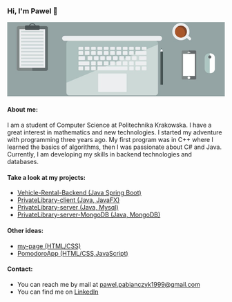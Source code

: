 ### Hi, I'm Pawel 👋
![background](/images/background_gh.jpg)
#### About me:
I am a student of Computer Science at Politechnika Krakowska. I have a great interest in mathematics and new technologies. I started my adventure with programming three years ago. My first program was in C++ where I learned the basics of algorithms, then I was passionate about C# and Java. Currently, I am developing my skills in backend technologies and databases. 
#### Take a look at my projects:
* [Vehicle-Rental-Backend (Java Spring Boot)](https://github.com/PawelPabianczyk/Vehicle-Rental-Backend)
* [PrivateLibrary-client (Java, JavaFX)](https://github.com/PawelPabianczyk/PrivateLibrary-client)
* [PrivateLibrary-server (Java, Mysql)](https://github.com/PawelPabianczyk/PrivateLibrary-server)
* [PrivateLibrary-server-MongoDB (Java, MongoDB)](https://github.com/PawelPabianczyk/PrivateLibrary-server-MongoDB)

#### Other ideas:
* [my-page (HTML/CSS)](https://github.com/PawelPabianczyk/my-page)
* [PomodoroApp (HTML/CSS,JavaScript)](https://github.com/PawelPabianczyk/PomodoroApp)

#### Contact:
* You can reach me by mail at pawel.pabianczyk1999@gmail.com
* You can find me on [LinkedIn](https://www.linkedin.com/in/pawel-pabianczyk/)
